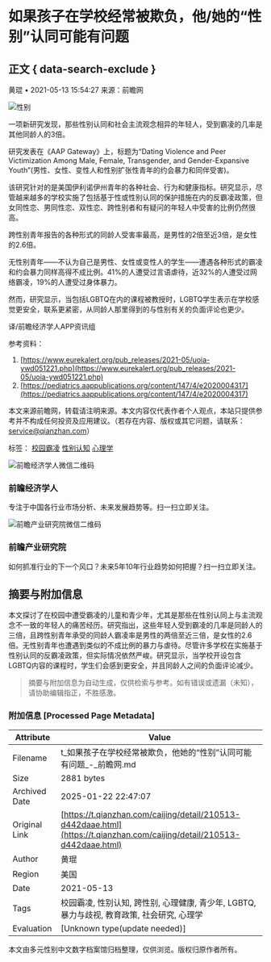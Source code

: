 # 如果孩子在学校经常被欺负，他/她的“性别”认同可能有问题

## 正文 { data-search-exclude }


黄琨 • 2021-05-13 15:54:27 来源：前瞻网

![性别](https://img3.qianzhan.com/news/202105/13/20210513-679352cded1c5618_700x5000.jpg)

一项新研究发现，那些性别认同和社会主流观念相异的年轻人，受到霸凌的几率是其他同龄人的3倍。

研究发表在《AAP Gateway》上，标题为“Dating Violence and Peer Victimization Among Male, Female, Transgender, and Gender-Expansive Youth”(男性、女性、变性人和性别扩张性青年的约会暴力和同伴受害)。

该研究针对的是美国伊利诺伊州青年的各种社会、行为和健康指标。研究显示，尽管越来越多的学校实施了包括基于性或性别认同的保护措施在内的反霸凌政策，但女同性恋、男同性恋、双性恋、跨性别者和有疑问的年轻人中受害的比例仍然很高。

跨性别青年报告的各种形式的同龄人受害率最高，是男性的2倍至近3倍，是女性的2.6倍。

无性别青年——不认为自己是男性、女性或变性人的学生——遭遇各种形式的霸凌和约会暴力同样高得不成比例。41%的人遭受过言语虐待，近32%的人遭受过网络霸凌，19%的人遭受过身体暴力。

然而，研究显示，当包括LGBTQ在内的课程被教授时，LGBTQ学生表示在学校感觉更安全，联系更紧密，从同龄人那里得到的与性别有关的负面评论也更少。

译/前瞻经济学人APP资讯组

参考资料：
1. [https://www.eurekalert.org/pub_releases/2021-05/uoia-ywd051221.php](https://www.eurekalert.org/pub_releases/2021-05/uoia-ywd051221.php)  
2. [https://pediatrics.aappublications.org/content/147/4/e2020004317](https://pediatrics.aappublications.org/content/147/4/e2020004317)  

本文来源前瞻网，转载请注明来源。本文内容仅代表作者个人观点，本站只提供参考并不构成任何投资及应用建议。（若存在内容、版权或其它问题，请联系：service@qianzhan.com）   

标签： [校园霸凌](https://x.qianzhan.com/search?st=news&wd=%e6%a0%a1%e5%9b%ad%e9%9c%b8%e5%87%8c) [性别认知](https://x.qianzhan.com/search?st=news&wd=%e6%80%a7%e5%88%ab%e8%ae%a4%e7%9f%a5) [心理学](https://x.qianzhan.com/search?st=news&wd=%e5%bf%83%e7%90%86%e5%ad%a6)  

![前瞻经济学人微信二维码](https://img1.qianzhan.com/2017bg/images/qzjjxr_wx.jpg)

### **前瞻经济学人**
专注于中国各行业市场分析、未来发展趋势等。扫一扫立即关注。

![前瞻产业研究院微信二维码](https://img1.qianzhan.com/2017/images/yjywx2.jpg)

### **前瞻产业研究院**
如何抓准行业的下一个风口？未来5年10年行业趋势如何把握？扫一扫立即关注。
<!-- tcd_original_link https://t.qianzhan.com/caijing/detail/210513-d442daae.html -->


## 摘要与附加信息

<!-- tcd_abstract -->
本文探讨了在校园中遭受霸凌的儿童和青少年，尤其是那些在性别认同上与主流观念不一致的年轻人的痛苦经历。研究指出，这些年轻人受到霸凌的几率是同龄人的三倍，且跨性别青年承受的同龄人霸凌率是男性的两倍至近三倍，是女性的2.6倍。无性别青年也遭遇到类似的不成比例的暴力与虐待。尽管许多学校在实施基于性别认同的反霸凌政策，但实际情况依然严峻。研究显示，当学校开设包含LGBTQ内容的课程时，学生们会感到更安全，并且同龄人之间的负面评论减少。
<!-- tcd_abstract_end -->

> 摘要与附加信息为自动生成，仅供检索与参考。如有错误或遗漏（未知），请协助编辑指正，不胜感激。

### 附加信息 [Processed Page Metadata]

| Attribute       | Value                                  |
|-----------------|----------------------------------------|
| Filename        | t_如果孩子在学校经常被欺负，他她的“性别”认同可能有问题_-_前瞻网.md                             |
| Size            | 2881 bytes                           |
| Archived Date   | 2025-01-22 22:47:07                             |
| Original Link   | [https://t.qianzhan.com/caijing/detail/210513-d442daae.html](https://t.qianzhan.com/caijing/detail/210513-d442daae.html)                       |
| Author          | 黄琨                               |
| Region          | 美国                               |
| Date            | 2021-05-13                                 |
| Tags            | 校园霸凌, 性别认知, 跨性别, 心理健康, 青少年, LGBTQ, 暴力与歧视, 教育政策, 社会研究, 心理学                                 |
| Evaluation            | [Unknown type(update needed)]                                 |
<!-- tcd_table_end -->

本文由多元性别中文数字档案馆归档整理，仅供浏览。版权归原作者所有。
